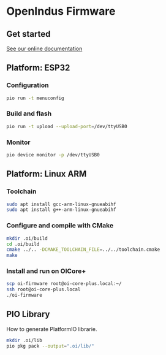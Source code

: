 # OpenIndus Firmware

## Get started

[See our online documentation](https://openindus.com/oi-content/doc/index.html)

## Platform: ESP32

### Configuration

```bash
pio run -t menuconfig
```

### Build and flash

```bash
pio run -t upload --upload-port=/dev/ttyUSB0
```

### Monitor

```bash
pio device monitor -p /dev/ttyUSB0
```

## Platform: Linux ARM

### Toolchain

```bash
sudo apt install gcc-arm-linux-gnueabihf
sudo apt install g++-arm-linux-gnueabihf
```

### Configure and compile with CMake

```bash
mkdir .oi/build
cd .oi/build
cmake ../.. -DCMAKE_TOOLCHAIN_FILE=../../toolchain.cmake
make
```

### Install and run on OICore+

```bash
scp oi-firmware root@oi-core-plus.local:~/
ssh root@oi-core-plus.local
./oi-firmware
```

## PIO Library

How to generate PlatformIO librarie.
```bash
mkdir .oi/lib
pio pkg pack --output=".oi/lib/"
```